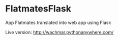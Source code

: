 # FlatmatesFlask

App Flatmates translated into web app using Flask

Live version: http://wachmar.pythonanywhere.com/
